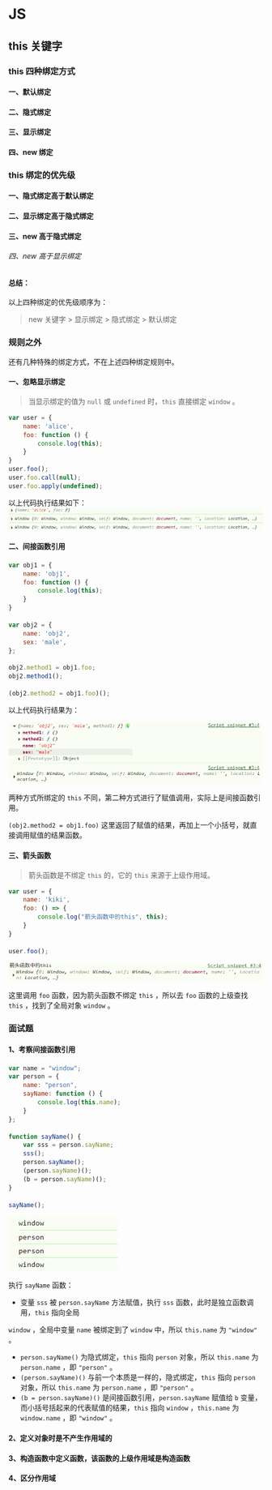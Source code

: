 # JS

## this 关键字

### this 四种绑定方式

#### 一、默认绑定

#### 二、隐式绑定

#### 三、显示绑定

#### 四、new 绑定

### this 绑定的优先级

#### 一、隐式绑定高于默认绑定

#### 二、显示绑定高于隐式绑定

#### 三、new 高于隐式绑定

###### 四、new 高于显示绑定

#### 总结：

以上四种绑定的优先级顺序为：

> new 关键字 > 显示绑定 > 隐式绑定 > 默认绑定

### 规则之外

还有几种特殊的绑定方式，不在上述四种绑定规则中。

#### 一、忽略显示绑定

> 当显示绑定的值为 `null` 或 `undefined` 时，`this` 直接绑定 `window` 。

```js
var user = {
    name: 'alice',
    foo: function () {
        console.log(this);
    }
}
user.foo();
user.foo.call(null);
user.foo.apply(undefined);
```

以上代码执行结果如下：![1745134727637](image/notes/1745134727637.png) 

#### 二、间接函数引用

```javascript
var obj1 = {
    name: 'obj1',
    foo: function () {
        console.log(this);
    }
}

var obj2 = {
    name: 'obj2',
    sex: 'male',
};

obj2.method1 = obj1.foo;
obj2.method1();

(obj2.method2 = obj1.foo)();

```

以上代码执行结果为：

![1745135355374](image/notes/1745135355374.png)

两种方式所绑定的 `this` 不同，第二种方式进行了赋值调用，实际上是间接函数引用。

 `(obj2.method2 = obj1.foo)` 这里返回了赋值的结果，再加上一个小括号，就直接调用赋值的结果函数。

#### 三、箭头函数

> 箭头函数是不绑定 `this` 的，它的 `this` 来源于上级作用域。

```javascript
var user = {
    name: 'kiki',
    foo: () => {
        console.log("箭头函数中的this", this);
    }
}

user.foo();
```

![1745135623850](image/notes/1745135623850.png)

这里调用 `foo` 函数，因为箭头函数不绑定 `this` ，所以去 `foo` 函数的上级查找 `this` ，找到了全局对象 `window` 。

### 面试题

#### 1、考察间接函数引用

```javascript
var name = "window";
var person = {
    name: "person",
    sayName: function () {
        console.log(this.name);
    } 
};

function sayName() {
    var sss = person.sayName;
    sss();
    person.sayName();
    (person.sayName)();
    (b = person.sayName)();
}

sayName();

```

![1745136470837](image/notes/1745136470837.png)

执行 `sayName` 函数：

- 变量 `sss` 被 `person.sayName` 方法赋值，执行 `sss` 函数，此时是独立函数调用，`this` 指向全局

`window` ，全局中变量 `name` 被绑定到了 `window` 中，所以 `this.name` 为 `"window"` 。

- `person.sayName()` 为隐式绑定，`this` 指向 `person` 对象，所以 `this.name` 为 `person.name` ，即 `"person"` 。
- `(person.sayName)()` 与前一个本质是一样的，隐式绑定，`this` 指向 `person` 对象，所以 `this.name` 为 `person.name` ，即 `"person"` 。
- `(b = person.sayName)()` 是间接函数引用，`person.sayName` 赋值给 `b` 变量，而小括号括起来的代表赋值的结果，`this` 指向 `window` ，`this.name` 为 `window.name` ，即 `"window"` 。


#### 2、定义对象时是不产生作用域的

#### 3、构造函数中定义函数，该函数的上级作用域是构造函数

#### 4、区分作用域
